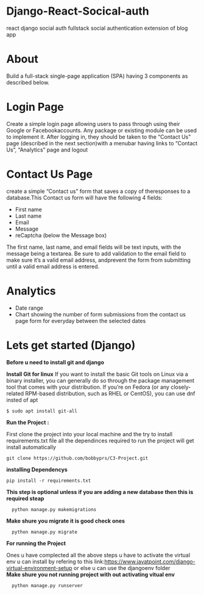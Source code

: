 # Django-React-Socical-auth
react django social auth fullstack social authentication extension of blog app
# About
Build a full-stack single-page application (SPA) having 3 components as described below.
# Login Page
Create a simple login page allowing users to pass through using their Google or Facebookaccounts. Any package or existing module can be used to implement it.
After logging in, they should be taken to the “Contact Us” page (described in the next section)with a menubar having links to “Contact Us”, “Analytics” page 
and logout

# Contact Us Page
  create a simple “Contact us” form that saves a copy of theresponses to a database.This Contact us form will have the following 4 fields:
  - First name
  - Last name
  - Email
  - Message
  - reCaptcha (below the Message box)

The first name, last name, and email fields will be text inputs, with the message being a textarea. Be sure to add validation to the email field to make sure it’s a valid email address, andprevent the form from submitting until a valid email address is entered.

# Analytics 
- Date range
- Chart showing the number of form submissions from the contact us page form for everyday between the selected dates

# Lets get started (Django)
  
  **Before u need to install git and django**
  
  **Install Git for linux**
  If you want to install the basic Git tools on Linux via a binary installer, you can generally do so through the 
  package management tool that comes with your distribution. If you’re on Fedora (or any closely-related RPM-based distribution, such as RHEL or CentOS), 
  you can use dnf insted of apt
  
    $ sudo apt install git-all
    
**Run the Project :**

  First clone the project into your local machine  and the try to install requirements.txt file all the dependinces required to run the project will 
  get install automatically
    
    git clone https://github.com/bobbyprs/C3-Project.git
    
   **installing Dependencys**
   
    pip install -r requirements.txt
    
   **This step is optional unless if you are adding a new database then this is required steap**
      
      python manage.py makemigrations
      
   **Make shure you migrate it is good check ones**
   
      python manage.py migrate
   **For running the Project**
   
   Ones u have complected all the above steps u have to activate the virtual env u can install by refering to 
   this link:https://www.javatpoint.com/django-virtual-environment-setup  or else u can use the djangoenv folder      
   **Make shure you not running project with out activating vitual env**
   
      python manage.py runserver
